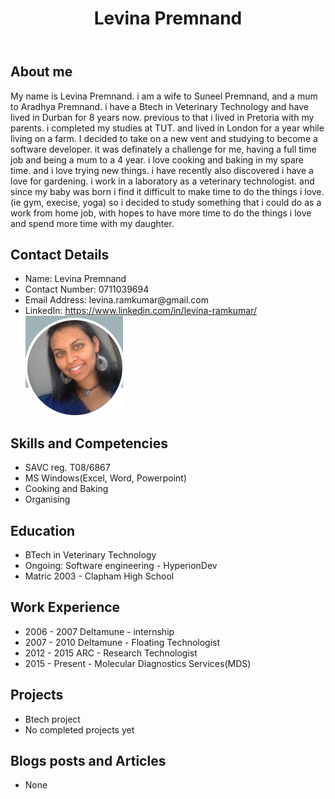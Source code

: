 
<!DOCTYPE html>
<html>

<head>
    <link rel="stylesheet" href="style.css" />
  
</head>
<body>
    <header>
        <h1> Levina Premnand</h1>
    </header>
</body>
<body>
    <h2>About me</h2>
    <p>My name is Levina Premnand. i am a wife to Suneel Premnand, and a mum to Aradhya Premnand. i have a Btech in Veterinary Technology and have lived in Durban for 8 years now. previous to that i lived in Pretoria with my parents. i completed my studies at TUT. and lived in London for a year while living on a farm. I decided to take on a new vent and studying to become a software developer. it was definately a challenge for me, having a full time job and being a mum to a 4 year. i love cooking and baking in my spare time. and i love trying new things. i have recently also discovered i have a love for gardening. i work in a laboratory as a veterinary technologist. and since my baby was born i find it difficult to make time to do the things i love. (ie gym, execise, yoga) so i decided to study something that i could do as a work from home job, with hopes to have more time to do the things i love and spend more time with my daughter.</p>

</body>


<body>
    <h2> Contact Details </h2>
    <ul>
        <li>Name: Levina Premnand </li>
        <li>Contact Number: 0711039694 </li>
        <li>Email Address: levina.ramkumar@gmail.com </li>
        <li>LinkedIn: <a href = "https//www.linkedin.com/in/levina-ramkumar/">https://www.linkedin.com/in/levina-ramkumar/ </a> </li>
        <img src = 'image1.png'>
    </ul>
</body> 

<body>
    <h2> Skills and Competencies</h2> 
    <ul>
        <li>SAVC reg. T08/6867</li>
        <li>MS Windows(Excel, Word, Powerpoint) </li>
        <li>Cooking and Baking </li>
        <li>Organising</li>
    </ul>
</body>
<body>
    <h2>Education</h2>
    <ul>
        <li>BTech in Veterinary Technology</li>
        <li>Ongoing: Software engineering - HyperionDev</li>
        <li>Matric 2003 - Clapham High School</li>
    </ul>
</body>
<body>
    <h2>Work Experience</h2>
    <ul>
        <li>2006 - 2007 Deltamune - internship </li>
        <li>2007 - 2010 Deltamune - Floating Technologist</li>
        <li>2012 - 2015 ARC - Research Technologist</li>
        <li>2015 - Present - Molecular Diagnostics Services(MDS)</li>
    </ul>
</body>
<body>
    <h2>Projects</h2>
    <ul>
        <li>Btech project</li>
        <li>No completed projects yet</li>
    </ul>
</body>
<body>
    <h2>Blogs posts and Articles</h2>
    <ul>
        <li>None</li>
    </ul>
</body>
   
</html>
